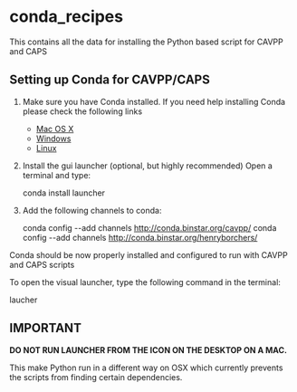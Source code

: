 # conda_recipes
This contains all the data for installing the Python based script for CAVPP and CAPS

## Setting up Conda for CAVPP/CAPS
1. Make sure you have Conda installed. If you need help installing Conda please check the following links
    * [Mac OS X](http://conda.pydata.org/docs/install/full.html#os-x-anaconda-install)
    * [Windows](http://conda.pydata.org/docs/install/full.html#windows-anaconda-install)
    * [Linux](http://conda.pydata.org/docs/install/full.html#linux-anaconda-install)
    
2. Install the gui launcher (optional, but highly recommended)
Open a terminal and type:
      
   conda install launcher
        
3. Add the following channels to conda:
   
   conda config --add channels http://conda.binstar.org/cavpp/
   conda config --add channels http://conda.binstar.org/henryborchers/

Conda should be now properly installed and configured to run with CAVPP and CAPS scripts

To open the visual launcher, type the following command in the terminal:

   laucher
   
## IMPORTANT
**DO NOT RUN LAUNCHER FROM THE ICON ON THE DESKTOP ON A MAC.**

This make Python run in a different way on OSX which currently prevents the scripts from finding certain dependencies.
